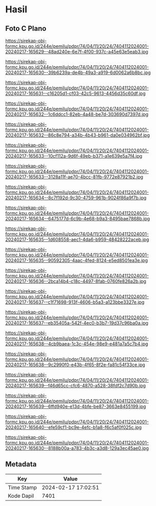 # Hasil

## Foto C Plano

https://sirekap-obj-formc.kpu.go.id/244e/pemilu/pdpr/74/04/11/20/24/7404112024001-20240217-165629--48ad240e-6e7f-4f00-937c-a45e63e5eab3.jpg

https://sirekap-obj-formc.kpu.go.id/244e/pemilu/pdpr/74/04/11/20/24/7404112024001-20240217-165630--39b6239a-de4b-49a3-a919-6d0062a6b8bc.jpg

https://sirekap-obj-formc.kpu.go.id/244e/pemilu/pdpr/74/04/11/20/24/7404112024001-20240217-165631--c16205d1-cf03-42c5-9613-4456d35c60df.jpg

https://sirekap-obj-formc.kpu.go.id/244e/pemilu/pdpr/74/04/11/20/24/7404112024001-20240217-165632--1c6ddcc1-82eb-4a48-be7d-303690d7397d.jpg

https://sirekap-obj-formc.kpu.go.id/244e/pemilu/pdpr/74/04/11/20/24/7404112024001-20240217-165632--86c8e794-a34b-4b43-b961-da0e034962bf.jpg

https://sirekap-obj-formc.kpu.go.id/244e/pemilu/pdpr/74/04/11/20/24/7404112024001-20240217-165633--10cf112a-9d6f-49eb-b371-a1e639e5a7f4.jpg

https://sirekap-obj-formc.kpu.go.id/244e/pemilu/pdpr/74/04/11/20/24/7404112024001-20240217-165633--3128a11f-ae70-4bcc-81fb-9772e87921b2.jpg

https://sirekap-obj-formc.kpu.go.id/244e/pemilu/pdpr/74/04/11/20/24/7404112024001-20240217-165634--8c7f192d-9c30-4759-961b-9024f86a9f7b.jpg

https://sirekap-obj-formc.kpu.go.id/244e/pemilu/pdpr/74/04/11/20/24/7404112024001-20240217-165634--6475177d-6c9b-4e68-b9a3-8495bae7868b.jpg

https://sirekap-obj-formc.kpu.go.id/244e/pemilu/pdpr/74/04/11/20/24/7404112024001-20240217-165635--1d608558-aec1-4da6-b959-48428222aceb.jpg

https://sirekap-obj-formc.kpu.go.id/244e/pemilu/pdpr/74/04/11/20/24/7404112024001-20240217-165635--90592305-4aac-4fed-8124-e5ed8501ea3e.jpg

https://sirekap-obj-formc.kpu.go.id/244e/pemilu/pdpr/74/04/11/20/24/7404112024001-20240217-165636--2bca14b4-c18c-4497-8fab-0760fe826a2b.jpg

https://sirekap-obj-formc.kpu.go.id/244e/pemilu/pdpr/74/04/11/20/24/7404112024001-20240217-165637--c1f71698-913f-4606-b5a3-a123bbe3327e.jpg

https://sirekap-obj-formc.kpu.go.id/244e/pemilu/pdpr/74/04/11/20/24/7404112024001-20240217-165637--eb35405a-542f-4ec0-b3b7-19d37c96ba0a.jpg

https://sirekap-obj-formc.kpu.go.id/244e/pemilu/pdpr/74/04/11/20/24/7404112024001-20240217-165638--4cb9baea-1c3c-454e-98e9-e481a7a5c7b4.jpg

https://sirekap-obj-formc.kpu.go.id/244e/pemilu/pdpr/74/04/11/20/24/7404112024001-20240217-165638--9c2990f0-e43b-4f65-8f2e-fa81c54f33ce.jpg

https://sirekap-obj-formc.kpu.go.id/244e/pemilu/pdpr/74/04/11/20/24/7404112024001-20240217-165639--f46d65cc-cfc6-4870-a528-38fdf2c7d90b.jpg

https://sirekap-obj-formc.kpu.go.id/244e/pemilu/pdpr/74/04/11/20/24/7404112024001-20240217-165639--6ffd940e-e13d-4bfe-be87-3663e8455199.jpg

https://sirekap-obj-formc.kpu.go.id/244e/pemilu/pdpr/74/04/11/20/24/7404112024001-20240217-165640--efe59cf1-bc9e-4efc-b1a8-f6c5af0f025c.jpg

https://sirekap-obj-formc.kpu.go.id/244e/pemilu/pdpr/74/04/11/20/24/7404112024001-20240217-165630--8188b00a-a783-4b3c-a3d8-129a3ec45ae0.jpg


## Metadata

| Key        | Value               |
| ---------- | ------------------- |
| Time Stamp | 2024-02-17 17:02:51 |
| Kode Dapil | 7401                |



